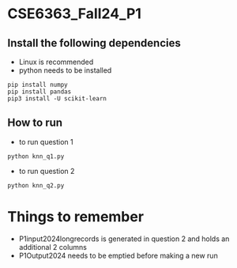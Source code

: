 # CSE6363_Fall24_P1

## Install the following dependencies

* Linux is recommended
* python needs to be installed

```
pip install numpy
pip install pandas
pip3 install -U scikit-learn
```
## How to run
* to run question 1
```
python knn_q1.py
```

* to run question 2

```
python knn_q2.py
```

# Things to remember

* P1input2024longrecords is generated in question 2 and holds an additional 2 columns
* P1Output2024 needs to be emptied before making a new run
